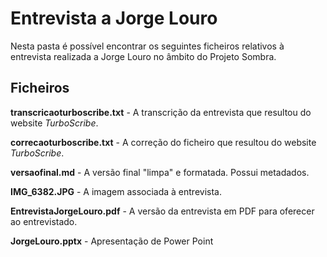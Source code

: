 # Entrevista a Jorge Louro

Nesta pasta é possível encontrar os seguintes ficheiros relativos à entrevista realizada a Jorge Louro no âmbito do Projeto Sombra.

## Ficheiros

**transcricaoturboscribe.txt** - A transcrição da entrevista que resultou do website *TurboScribe*.

**correcaoturboscribe.txt** - A correção do ficheiro que resultou do website *TurboScribe*.

**versaofinal.md** - A versão final "limpa" e formatada. Possui metadados.

**IMG_6382.JPG** - A imagem associada à entrevista.

**EntrevistaJorgeLouro.pdf** - A versão da entrevista em PDF para oferecer ao entrevistado.

**JorgeLouro.pptx** - Apresentação de Power Point 
